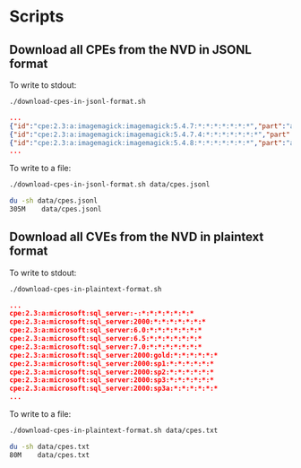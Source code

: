 # Scripts

## Download all CPEs from the NVD in JSONL format

To write to stdout:

```bash
./download-cpes-in-jsonl-format.sh
```

```json
...
{"id":"cpe:2.3:a:imagemagick:imagemagick:5.4.7:*:*:*:*:*:*:*","part":"a","vendor":"imagemagick","product":"imagemagick","version":"5.4.7","update":"*","edition":"*","language":"*","sw_edition":"*","target_sw":"*","target_hw":"*","other":"*"}
{"id":"cpe:2.3:a:imagemagick:imagemagick:5.4.7.4:*:*:*:*:*:*:*","part":"a","vendor":"imagemagick","product":"imagemagick","version":"5.4.7.4","update":"*","edition":"*","language":"*","sw_edition":"*","target_sw":"*","target_hw":"*","other":"*"}
{"id":"cpe:2.3:a:imagemagick:imagemagick:5.4.8:*:*:*:*:*:*:*","part":"a","vendor":"imagemagick","product":"imagemagick","version":"5.4.8","update":"*","edition":"*","language":"*","sw_edition":"*","target_sw":"*","target_hw":"*","other":"*"}
...
```

To write to a file:

```bash
./download-cpes-in-jsonl-format.sh data/cpes.jsonl
```

```bash
du -sh data/cpes.jsonl
305M    data/cpes.jsonl
```

## Download all CVEs from the NVD in plaintext format

To write to stdout:

```bash
./download-cpes-in-plaintext-format.sh
```

```json
...
cpe:2.3:a:microsoft:sql_server:-:*:*:*:*:*:*:*
cpe:2.3:a:microsoft:sql_server:2000:*:*:*:*:*:*:*
cpe:2.3:a:microsoft:sql_server:6.0:*:*:*:*:*:*:*
cpe:2.3:a:microsoft:sql_server:6.5:*:*:*:*:*:*:*
cpe:2.3:a:microsoft:sql_server:7.0:*:*:*:*:*:*:*
cpe:2.3:a:microsoft:sql_server:2000:gold:*:*:*:*:*:*
cpe:2.3:a:microsoft:sql_server:2000:sp1:*:*:*:*:*:*
cpe:2.3:a:microsoft:sql_server:2000:sp2:*:*:*:*:*:*
cpe:2.3:a:microsoft:sql_server:2000:sp3:*:*:*:*:*:*
cpe:2.3:a:microsoft:sql_server:2000:sp3a:*:*:*:*:*:*
...
```

To write to a file:

```bash
./download-cpes-in-plaintext-format.sh data/cpes.txt
```

```bash
du -sh data/cpes.txt
80M    data/cpes.txt
```
